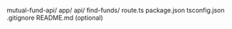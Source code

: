 mutual-fund-api/
  app/
    api/
      find-funds/
        route.ts
  package.json
  tsconfig.json
  .gitignore
  README.md  (optional)
